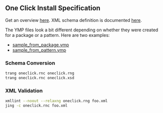 ## One Click Install Specification

Get an overview [here](https://en.opensuse.org/openSUSE:One_Click_Install_Developer).
XML schema definition is documented [here](https://en.opensuse.org/openSUSE:One_Click_Install_specification).

The YMP files look a bit different depending on whether they were created for a package or a pattern. Here are two examples:

- [sample_from_package.ymp](sample_from_package.ymp)
- [sample_from_pattern.ymp](sample_from_pattern.ymp)

### Schema Conversion

```sh
trang oneclick.rnc oneclick.rng
trang oneclick.rnc oneclick.xsd
```

### XML Validation

```sh
xmllint --noout --relaxng oneclick.rng foo.xml
jing -c oneclick.rnc foo.xml
```
